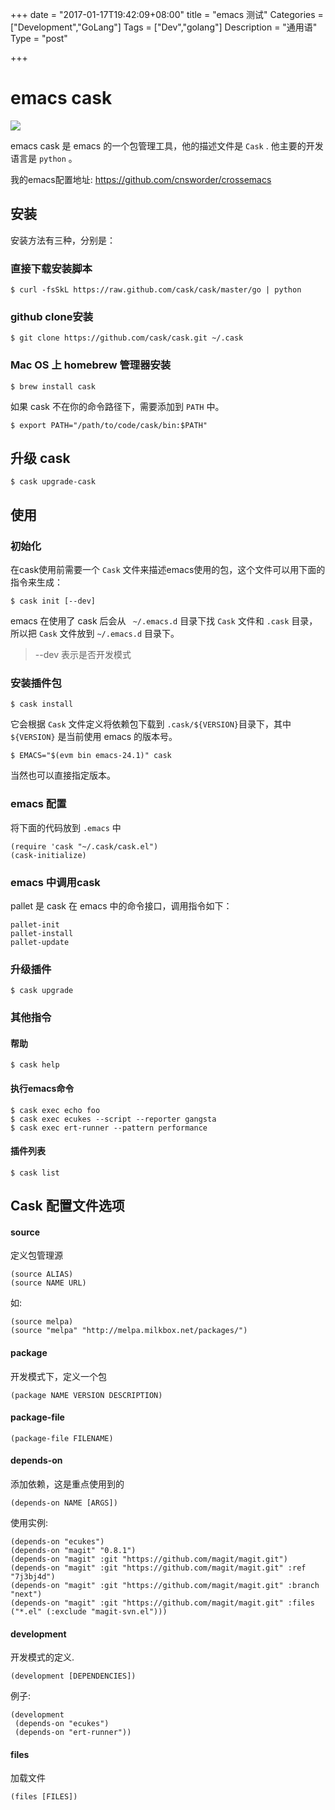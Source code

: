 +++
date = "2017-01-17T19:42:09+08:00"
title = "emacs 测试"
Categories = ["Development","GoLang"]
Tags = ["Dev","golang"]
Description = "通用语"
Type = "post"

+++

# emacs cask
![](http://ocr26ve0z.bkt.clouddn.com/14840306582556.jpg)


emacs cask 是 emacs 的一个包管理工具，他的描述文件是 ``Cask`` . 他主要的开发语言是 ``python`` 。

我的emacs配置地址: https://github.com/cnsworder/crossemacs

## 安装
安装方法有三种，分别是：

### 直接下载安装脚本
```
$ curl -fsSkL https://raw.github.com/cask/cask/master/go | python
```
### github clone安装

```
$ git clone https://github.com/cask/cask.git ~/.cask
```

### Mac OS 上 homebrew 管理器安装
```
$ brew install cask

```


如果 cask 不在你的命令路径下，需要添加到 ``PATH`` 中。

```
$ export PATH="/path/to/code/cask/bin:$PATH"

```


## 升级 cask

```
$ cask upgrade-cask
```


## 使用
### 初始化
在cask使用前需要一个 ``Cask`` 文件来描述emacs使用的包，这个文件可以用下面的指令来生成：

```
$ cask init [--dev]
```

emacs 在使用了 cask 后会从 `` ~/.emacs.d`` 目录下找 ``Cask`` 文件和 ``.cask`` 目录，所以把 ``Cask`` 文件放到 ``~/.emacs.d`` 目录下。

> --dev 表示是否开发模式

### 安装插件包

```
$ cask install
```
它会根据 ``Cask`` 文件定义将依赖包下载到 ``.cask/${VERSION}``目录下，其中 ``${VERSION}`` 是当前使用 emacs 的版本号。

```
$ EMACS="$(evm bin emacs-24.1)" cask
```

当然也可以直接指定版本。

### emacs 配置
将下面的代码放到 ``.emacs`` 中
```
(require 'cask "~/.cask/cask.el")
(cask-initialize)
```

### emacs 中调用cask
pallet 是 cask 在 emacs 中的命令接口，调用指令如下：

```
pallet-init
pallet-install
pallet-update
```
### 升级插件

```
$ cask upgrade
```

### 其他指令

#### 帮助
```
$ cask help
```
#### 执行emacs命令
```
$ cask exec echo foo
$ cask exec ecukes --script --reporter gangsta
$ cask exec ert-runner --pattern performance
```
#### 插件列表
```
$ cask list
```
## Cask 配置文件选项
#### source

定义包管理源

```
(source ALIAS)
(source NAME URL)

```

如:

```
(source melpa)
(source "melpa" "http://melpa.milkbox.net/packages/")

```

#### package

开发模式下，定义一个包

```
(package NAME VERSION DESCRIPTION)

```


#### package-file


```
(package-file FILENAME)

```



#### depends-on

添加依赖，这是重点使用到的



```
(depends-on NAME [ARGS])

```



使用实例:



```
(depends-on "ecukes")
(depends-on "magit" "0.8.1")
(depends-on "magit" :git "https://github.com/magit/magit.git")
(depends-on "magit" :git "https://github.com/magit/magit.git" :ref "7j3bj4d")
(depends-on "magit" :git "https://github.com/magit/magit.git" :branch "next")
(depends-on "magit" :git "https://github.com/magit/magit.git" :files ("*.el" (:exclude "magit-svn.el")))

```



#### development

开发模式的定义.



```
(development [DEPENDENCIES])

```



例子:



```
(development
 (depends-on "ecukes")
 (depends-on "ert-runner"))

```



#### files

加载文件



```
(files [FILES])

```


